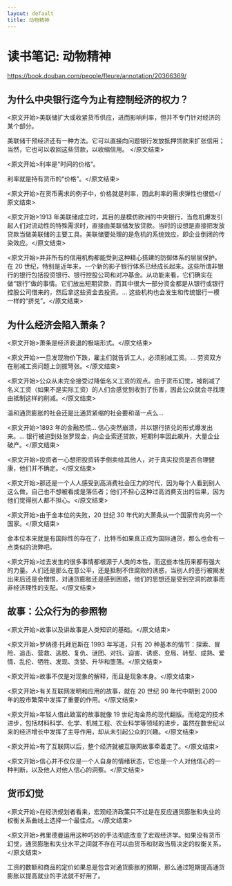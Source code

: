 ```yaml
---
layout: default
title: 动物精神
---
```


# 读书笔记: 动物精神

<https://book.douban.com/people/fleure/annotation/20366369/>
## 为什么中央银行迄今为止有控制经济的权力？

<原文开始>美联储扩大或收紧货币供应，进而影响利率，但并不专门针对经济的某个部分。

美联储干预经济还有一种方法。它可以直接向问题银行发放抵押贷款来扩张信用；当然，它也可以收回这些贷款，以收缩信用。
</原文结束>

<原文开始>利率是“时间的价格”。

利率就是持有货币的“价格”。</原文结束>

<原文开始>在货币需求的例子中，价格就是利率，因此利率的需求弹性也很低</原文结束>

<原文开始>1913 年美联储成立时，其目的是模仿欧洲的中央银行，当危机爆发引起人们对流动性的特殊需求时，直接由美联储发放贷款。当时的设想是直接把发放贷款当做美联储的主要工具。美联储要处理的是危机的系统效应，即企业倒闭的传染效应。</原文结束>

<原文开始>并非所有的信用机构都能受到这种精心搭建的防御体系的层层保护。在 20 世纪，特别是近年来，一个新的影子银行体系已经成长起来。这些所谓非银行的银行包括投资银行、银行控股公司和对冲基金。从功能来看，它们确实在做“银行”做的事情。它们放出短期贷款，而其中很大一部分资金都是从银行或银行控股公司借来的，然后拿这些资金去投资。... 这些机构也会发生和传统银行一模一样的“挤兑”。</原文结束>
## 为什么经济会陷入萧条？

<原文开始>萧条是经济衰退的极端形式。</原文结束>

<原文开始>一旦发现物价下跌，雇主们就告诉工人，必须削减工资。... 劳资双方在削减工资问题上剑拔弩张。</原文结束>

<原文开始>公众从未完全接受过降低名义工资的观点。由于货币幻觉，被削减了名义工资（如果不是实际工资）的人们会感觉到收到了伤害，因此公众就会寻找理由抵制这样的削减。</原文结束>

温和通货膨胀的社会还是比通货紧缩的社会要和谐一点么...

<原文开始>1893 年的金融恐慌... 信心突然崩溃，并以银行挤兑的形式爆发出来。... 银行被迫到处张罗现金，向企业索还贷款，短期利率因此飙升，大量企业破产。</原文结束>

<原文开始>投资者一心想把投资转手倒卖给其他人，对于真实投资是否合理健康，他们并不确定。</原文结束>

<原文开始>那还是一个人人感受到高消费社会压力的时代，因为每个人看到别人这么做，自己也不想被看成是落伍者；他们不担心这种过高消费支出的后果，因为他们觉得别人都不担心。</原文结束>

<原文开始>由于金本位的失败，20 世纪 30 年代的大萧条从一个国家传向另一个国家。</原文结束>

金本位本来就是有国际性的存在了，比特币如果真正成为国际通货，那么也会有一点类似的流弊吧。

<原文开始>过去发生的很多事情都根源于人类的本性，而这些本性历来都有强大的力量。人们还是那么在意公平，还是抵制不住腐败的诱惑，当别人的恶行被揭发出来后还是会憎恨，对通货膨胀还是感到困惑，他们的思想还是受到空洞的故事而非经济理性的支配。</原文结束>
## 故事：公众行为的参照物

<原文开始>故事以及讲故事是人类知识的基础。</原文结束>

<原文开始>罗纳德·托拜厄斯在 1993 年写道，只有 20 种基本的情节：探索、冒险、追击、营救、逃脱、复仇、谜团、对抗、迫害、诱惑、变局、转型、成熟、爱情、乱伦、牺牲、发现、贪婪、升华和堕落。</原文结束>

<原文开始>故事不仅是对现象的解释，而且是现象本身。</原文结束>

<原文开始>有关互联网发明和应用的故事，就在 20 世纪 90 年代中期到 2000 年的股市繁荣中发挥了重要的作用。</原文结束>

<原文开始>年轻人借此致富的故事就像 19 世纪淘金热的现代翻版。而稳定的技术进步，包括材料科学、化学、机械工程、农业科学等领域的进步，虽然在数世纪以来的经济增长中发挥了主导作用，却从未引起公众的兴趣。</原文结束>

<原文开始>有了互联网以后，整个经济就被互联网故事牵着走了。</原文结束>

<原文开始>信心并不仅仅是一个人自身的情绪状态，它也是一个人对他信心的一种判断，以及他人对他人信心的洞察。</原文结束>
## 货币幻觉

<原文开始>在经济规划者看来，宏观经济政策只不过是在反应通货膨胀和失业的权衡关系曲线上选择一个最佳点。</原文结束>

<原文开始>弗里德曼运用这种巧妙的手法彻底改变了宏观经济学。如果没有货币幻觉，通货膨胀和失业水平之间就不存在可以由货币和财政当局决定的权衡关系。</原文结束>

工资的数额和商品的定价如果总是包含对通货膨胀的预期，那么通过短期提高通货膨胀以提高就业的手法就不好用了。